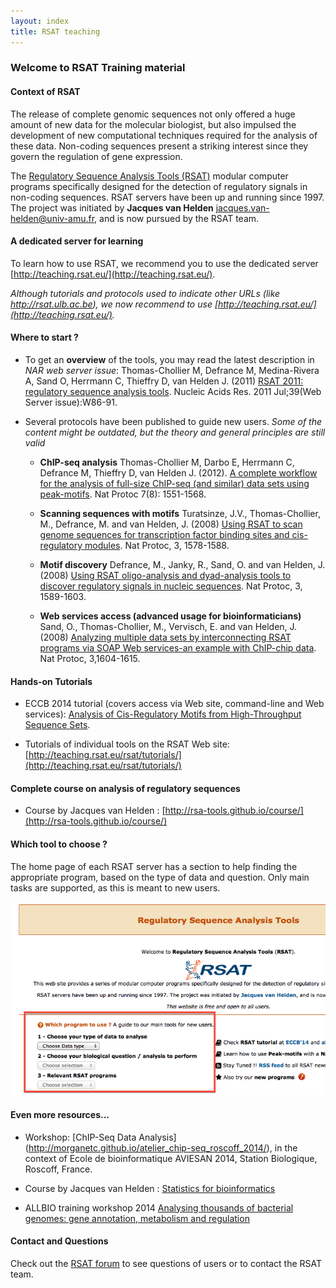 ```yaml
---
layout: index
title: RSAT teaching
---
```


### Welcome to RSAT Training material

#### Context of RSAT
The release of complete genomic sequences not only offered a huge
amount of new data for the molecular biologist, but also impulsed the
development of new computational techniques required for the analysis
of these data.
Non-coding sequences present a striking interest since they govern the regulation of gene
expression.

The [Regulatory Sequence Analysis Tools (RSAT)](http://rsat.eu) modular computer programs specifically designed for the detection of regulatory signals in non-coding sequences.
RSAT servers have been up and running since 1997. The project was initiated by **Jacques van Helden** <jacques.van-helden@univ-amu.fr>, and is now pursued by the RSAT team. 

#### A dedicated server for learning

To learn how to use RSAT, we recommend you to use the dedicated server [http://teaching.rsat.eu/](http://teaching.rsat.eu/).

*Although tutorials and protocols used to indicate other URLs (like http://rsat.ulb.ac.be), we now recommend to use [http://teaching.rsat.eu/](http://teaching.rsat.eu/).*

#### Where to start ?

* To get an **overview** of the tools, you may read the latest description in *NAR web server issue*: 
Thomas-Chollier M, Defrance M, Medina-Rivera A, Sand O, Herrmann C, Thieffry D, van Helden J. (2011) 
<a href="http://nar.oxfordjournals.org/content/39/suppl_2/W86.long" target="_blank">RSAT 2011: regulatory sequence analysis tools</a>. Nucleic Acids Res. 2011 Jul;39(Web Server issue):W86-91.

* Several protocols have been published to guide new users. *Some of the content might be outdated, but the theory and general principles are still valid*

	* **ChIP-seq analysis** Thomas-Chollier M, Darbo E, Herrmann C, Defrance M, Thieffry D, van Helden J. (2012). <a target='_blank' href='http://www.ncbi.nlm.nih.gov/pubmed/22836136'>A complete workflow for the analysis
    of full-size ChIP-seq (and similar) data sets using peak-motifs</a>. Nat Protoc 7(8): 1551-1568. 

	* **Scanning sequences with motifs** Turatsinze, J.V., Thomas-Chollier, M., Defrance, M. and van Helden, J. (2008) <a target='_blank' href='http://www.ncbi.nlm.nih.gov/pubmed/18802439'>Using RSAT to scan genome sequences for transcription factor binding sites and cis-regulatory modules</a>. 
	Nat Protoc, 3, 1578-1588.</a>

	* **Motif discovery** Defrance, M., Janky, R., Sand, O. and van Helden, J. (2008)
<a target='_blank' href='http://www.ncbi.nlm.nih.gov/pubmed/18802440'>Using RSAT oligo-analysis and dyad-analysis tools to discover
regulatory signals in nucleic sequences</a>. Nat Protoc, 3,
1589-1603. 

	* **Web services access (advanced usage for bioinformaticians)** Sand, O., Thomas-Chollier, M., Vervisch, E. and van Helden,
J. (2008) <a
target='_blank' href='http://www.ncbi.nlm.nih.gov/pubmed/18802441'>Analyzing multiple data sets by interconnecting RSAT
programs via SOAP Web services-an example with ChIP-chip data</a>. Nat
Protoc, 3,1604-1615.

#### Hands-on Tutorials

* ECCB 2014 tutorial (covers access via Web site, command-line and Web services): 
	<a target='_blank' href="http://rsa-tools.github.io/tutorial_eccb14/index.html"> Analysis of Cis-Regulatory Motifs from High-Throughput Sequence Sets</a>.
	
* Tutorials of individual tools on the RSAT Web site: [http://teaching.rsat.eu/rsat/tutorials/](http://teaching.rsat.eu/rsat/tutorials/)

#### Complete course on analysis of regulatory sequences

* Course by Jacques van Helden : [http://rsa-tools.github.io/course/](http://rsa-tools.github.io/course/)

#### Which tool to choose ?

The home page of each RSAT server has a section to help finding the appropriate program, based on the type of data and question. Only main tasks are supported, as this is meant to new users.

![Guide to RSAT programs](images/dropdown_questions.png)


#### Even more resources...

* Workshop: [ChIP-Seq Data Analysis] (http://morganetc.github.io/atelier_chip-seq_roscoff_2014/), in the context of Ecole de bioinformatique AVIESAN 2014, Station Biologique, Roscoff, France.

* Course by Jacques van Helden : [Statistics for bioinformatics](http://pedagogix-tagc.univ-mrs.fr/courses/statistics_bioinformatics/)
 
* ALLBIO training workshop 2014 [Analysing thousands of bacterial genomes: gene annotation, metabolism and regulation](http://pedagogix-tagc.univ-mrs.fr/allbio/)


#### Contact and Questions
Check out the [RSAT forum](http://www.bigre.ulb.ac.be/forums/) to see questions of users or to contact the RSAT team.